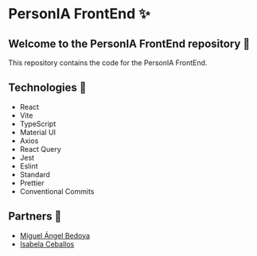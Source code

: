 # PersonIA FrontEnd ✨

## Welcome to the PersonIA FrontEnd repository 👋

This repository contains the code for the PersonIA FrontEnd.

## Technologies 🚀

- React
- Vite
- TypeScript
- Material UI
- Axios
- React Query
- Jest
- Eslint
- Standard
- Prettier
- Conventional Commits

## Partners 👥

- [Miguel Ángel Bedoya](https://github.com/MiguelABoni 'Miguel Ángel Bedoya')
- [Isabela Ceballos](https://github.com/IsabelaCeballos 'Isabela Ceballos')
